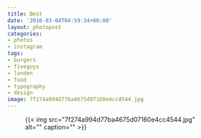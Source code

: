 ```yaml
---
title: Best
date: '2016-03-04T04:59:34+00:00'
layout: photopost
categories:
- photos
- instagram
tags:
- burgers
- fiveguys
- london
- food
- typography
- design
image: 7f274a994d77ba4675d07160e4cc4544.jpg
---
```


<figure class="photo photo--square">
  {{< img src="7f274a994d77ba4675d07160e4cc4544.jpg" alt="" caption="" >}}

</figure>




